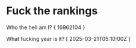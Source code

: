 # Fuck the rankings

Who the hell am I?
{ 16962104 }

What fucking year is it?
[ 2025-03-21T05:10:00Z ]
